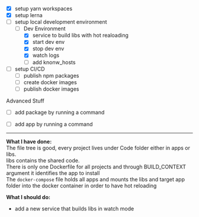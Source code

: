 - [x]  setup yarn workspaces
- [x] setup lerna
- [ ] setup local development environment
  - [ ] Dev Environment
    - [x] service to build libs with hot realoading 
    - [x] start dev env
    - [x] stop dev env
    - [x] watch logs
    - [ ] add knonw_hosts
- [ ] setup CI/CD
  - [ ] publish npm packages
  - [ ] create docker images
  - [ ] publish docker images

Advanced Stuff
- [ ] add package by running a command
- [ ] add app by running a command


---
**What I have done:**  
The file tree is good, every project lives under Code folder either in apps or libs.  
libs contains the shared code.  
There is only one Dockerfile for all projects and through BUILD_CONTEXT argument it identifies the app to install  
The `docker-compose` file holds all apps and mounts the libs and target app folder into the docker container in order to have hot reloading  
  
**What I should do:**  
- add a new service that builds libs in watch mode




